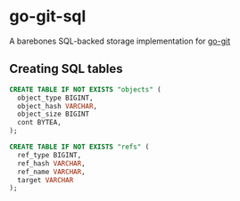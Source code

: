 # go-git-sql

A barebones SQL-backed storage implementation for [go-git][go-git]

[go-git]: https://github.com/go-git/go-git

## Creating SQL tables

```sql
CREATE TABLE IF NOT EXISTS "objects" (
  object_type BIGINT,
  object_hash VARCHAR,
  object_size BIGINT
  cont BYTEA,
);

CREATE TABLE IF NOT EXISTS "refs" (
  ref_type BIGINT,
  ref_hash VARCHAR,
  ref_name VARCHAR,
  target VARCHAR
);
```